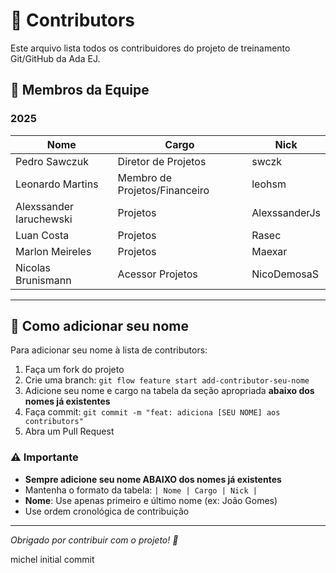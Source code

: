 # 👥 Contributors

Este arquivo lista todos os contribuidores do projeto de treinamento Git/GitHub da Ada EJ.

## 🚀 Membros da Equipe

### 2025

| Nome | Cargo | Nick |
|------|-------|------|
| Pedro Sawczuk | Diretor de Projetos | swczk |
| Leonardo Martins | Membro de Projetos/Financeiro | leohsm |
| Alexssander Iaruchewski | Projetos | AlexssanderJs |
| Luan Costa | Projetos | Rasec |
| Marlon Meireles | Projetos | Maexar |
| Nicolas Brunismann | Acessor Projetos | NicoDemosaS |

---

## 📝 Como adicionar seu nome

Para adicionar seu nome à lista de contributors:

1. Faça um fork do projeto
2. Crie uma branch: `git flow feature start add-contributor-seu-nome`
3. Adicione seu nome e cargo na tabela da seção apropriada **abaixo dos nomes já existentes**
4. Faça commit: `git commit -m "feat: adiciona [SEU NOME] aos contributors"`
5. Abra um Pull Request

### ⚠️ Importante
- **Sempre adicione seu nome ABAIXO dos nomes já existentes**
- Mantenha o formato da tabela: `| Nome | Cargo | Nick |`
- **Nome**: Use apenas primeiro e último nome (ex: João Gomes)
- Use ordem cronológica de contribuição

---

*Obrigado por contribuir com o projeto! 🎉*

michel initial commit

